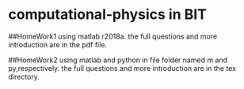 # computational-physics in BIT

##HomeWork1
using matlab r2018a.
the full questions and more introduction are in the pdf file.

##HomeWork2
using matlab and python in file folder named m and py,respectively.
the full questions and more introduction are in the tex directory.
